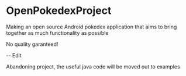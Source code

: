 OpenPokedexProject
==================
Making an open source Android pokedex application that aims to bring together as much functionality as possible

No quality garanteed!

-- Edit

Abandoning project, the useful java code will be moved out to examples
